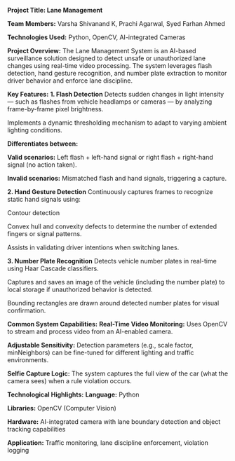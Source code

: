 **Project Title: Lane Management**

**Team Members:**  Varsha Shivanand K, Prachi Agarwal, Syed Farhan Ahmed

**Technologies Used:** Python, OpenCV, AI-integrated Cameras

**Project Overview:**
The Lane Management System is an AI-based surveillance solution designed to detect unsafe or unauthorized lane changes using real-time video processing. The system leverages flash detection, hand gesture recognition, and number plate extraction to monitor driver behavior and enforce lane discipline.

**Key Features:**
**1. Flash Detection**
Detects sudden changes in light intensity — such as flashes from vehicle headlamps or cameras — by analyzing frame-by-frame pixel brightness.

Implements a dynamic thresholding mechanism to adapt to varying ambient lighting conditions.

**Differentiates between:**

**Valid scenarios:** Left flash + left-hand signal or right flash + right-hand signal (no action taken).

**Invalid scenarios:** Mismatched flash and hand signals, triggering a capture.

**2. Hand Gesture Detection**
Continuously captures frames to recognize static hand signals using:

Contour detection

Convex hull and convexity defects to determine the number of extended fingers or signal patterns.

Assists in validating driver intentions when switching lanes.

**3. Number Plate Recognition**
Detects vehicle number plates in real-time using Haar Cascade classifiers.

Captures and saves an image of the vehicle (including the number plate) to local storage if unauthorized behavior is detected.

Bounding rectangles are drawn around detected number plates for visual confirmation.

**Common System Capabilities:**
**Real-Time Video Monitoring:** Uses OpenCV to stream and process video from an AI-enabled camera.

**Adjustable Sensitivity:** Detection parameters (e.g., scale factor, minNeighbors) can be fine-tuned for different lighting and traffic environments.

**Selfie Capture Logic:** The system captures the full view of the car (what the camera sees) when a rule violation occurs.

**Technological Highlights:**
**Language:** Python

**Libraries:** OpenCV (Computer Vision)

**Hardware:** AI-integrated camera with lane boundary detection and object tracking capabilities

**Application:** Traffic monitoring, lane discipline enforcement, violation logging


